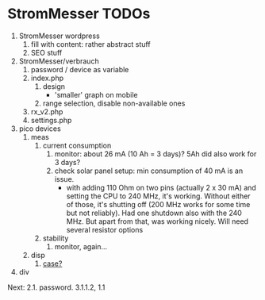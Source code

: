 # StromMesser TODOs

1. StromMesser wordpress
   1. fill with content: rather abstract stuff
   1. SEO stuff
2. StromMesser/verbrauch
   1. password / device as variable
   2. index.php
      1. design
         * 'smaller' graph on mobile
      1. range selection, disable non-available ones
   3. rx_v2.php
   4. settings.php
3. pico devices
   1. meas   
      1. current consumption
         1. monitor: about 26 mA (10 Ah = 3 days)? 5Ah did also work for 3 days?
         2. check solar panel setup: min consumption of 40 mA is an issue. 
            * with adding 110 Ohm on two pins (actually 2 x 30 mA) and setting the CPU to 240 MHz, it's working. Without either of those, it's shutting off (200 MHz works for some time but not reliably). Had one shutdown also with the 240 MHz. But apart from that, was working nicely. Will need several resistor options
      2. stability
         1. monitor, again...
   2. disp
      1. [case?](https://www.thingiverse.com/thing:4767008)
4. div


Next:  2.1. password. 3.1.1.2, 1.1

